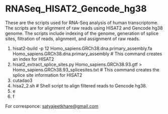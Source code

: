 # RNASeq_HISAT2_Gencode_hg38

These are the scripts used for RNA-Seq analysis of human transcriptome. The scripts are for alignment of raw reads using HISAT2 and Gencode hg38 genome. The scripts include indexing of the genome, generation of splice sites, filtration of reads, alignment, and assignment of raw reads. 

1. hisat2-build -p 12 Homo_sapiens.GRCh38.dna.primary_assembly.fa Homo_sapiens.GRCh38.dna.primary_assembly # This command creates an index for HISAT2
2. hisat2_extract_splice_sites.py Homo_sapiens.GRCh38.93.gtf > Homo_sapiens.GRCh38.93_splicesites.txt # This command creates the splice site information for HISAT2
3. cutadao3
4. hisa2_2.sh # Shell script to align filtered reads to Gencode hg38. 
5. e
6. f

For corresponce: satyajeetkhare@gmail.com
